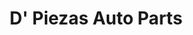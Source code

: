 ---
title: "D' Piezas Auto Parts"
url: /santo-domingo-este/d-piezas-auto-parts/
shop: piezas de automóviles
---